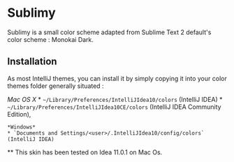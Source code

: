 # Sublimy

Sublimy is a small color scheme adapted from Sublime Text 2 default's color scheme : Monokai Dark. 


## Installation 

As most IntelliJ themes, you can install it by simply copying it into your color themes folder generally situated : 

   *Mac OS X*
    * `~/Library/Preferences/IntelliJIdea10/colors` (IntelliJ IDEA)
    * `~/Library/Preferences/IntelliJIdea10CE/colors` (IntelliJ IDEA Community Edition),
    
    *Windows*
    * `Documents and Settings/<user>/.IntelliJIdea10/config/colors` (IntelliJ IDEA)


** This skin has been tested on Idea 11.0.1 on Mac Os.     